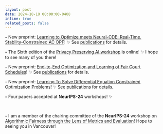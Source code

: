 ```yaml
---
layout: post
date: 2024-10-10 00:00:00-0400
inline: true
related_posts: false
---
```


**\-**  New preprint: [Learning to Optimize meets Neural-ODE: Real-Time, Stability-Constrained AC OPF](https://arxiv.org/abs/2410.19157)! :sparkles: See [publications](publications/) for details.
<br>

**\-**  The Sixth edition of the [Privacy Preserving AI workshop](https://ppai-workshop.github.io/) is online! :sparkles: I hope to see many of you there!
<br>

**\-**  New preprint: [End-to-End Optimization and Learning of Fair Court Schedules](https://arxiv.org/abs/2410.17415)! :sparkles: See [publications](publications/) for details.
<br>

**\-**  New preprint: [Learning To Solve Differential Equation Constrained Optimization Problems](https://arxiv.org/abs/2410.01786)! :sparkles: See [publications](publications/) for details.
<br>

**\-**  Four papers accepted at **NeurIPS-24** workshops! :sparkles:
<!-- See [publications](publications/) for details. -->
<br>

**\-**  I am a member of the chairing committee of the **NeurIPS-24** workshop on [Algorithmic Fairness through the Lens of Metrics and Evaluation](https://www.afciworkshop.org/afme2024)! Hope to seeing you in Vancouver!
